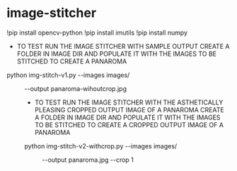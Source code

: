 # image-stitcher

!pip install opencv-python
!pip install imutils
!pip install numpy


*	TO TEST RUN THE IMAGE STITCHER WITH SAMPLE OUTPUT
	CREATE A FOLDER IN IMAGE DIR AND POPULATE IT WITH THE IMAGES TO BE STITCHED TO CREATE A PANAROMA

python img-stitch-v1.py --images images/<dir> --output panaroma-wihoutcrop.jpg  


*	TO TEST RUN THE IMAGE STITCHER WITH THE ASTHETICALLY PLEASING CROPPED OUTPUT IMAGE OF A PANAROMA
	CREATE A FOLDER IN IMAGE DIR AND POPULATE IT WITH THE IMAGES TO BE STITCHED TO CREATE A CROPPED OUTPUT IMAGE OF A PANAROMA

python img-stitch-v2-withcrop.py --images images/<dir> --output panaroma.jpg --crop 1
